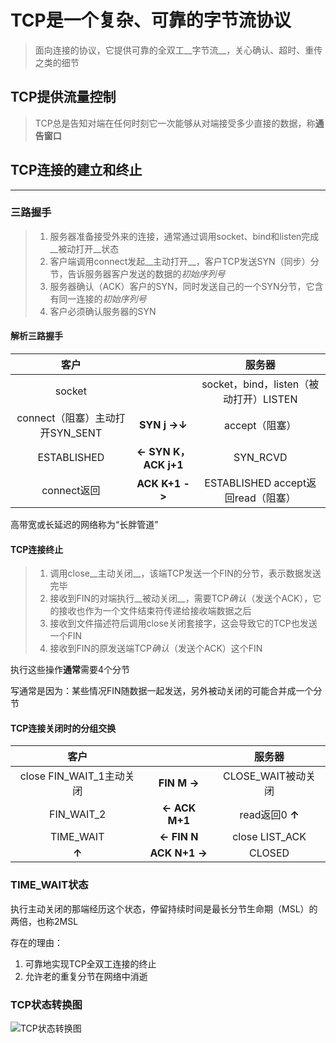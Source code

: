 # TCP是一个复杂、可靠的字节流协议

> 面向连接的协议，它提供可靠的全双工__字节流__，关心确认、超时、重传之类的细节

## TCP提供流量控制

> TCP总是告知对端在任何时刻它一次能够从对端接受多少直接的数据，称**通告窗口**

## TCP连接的建立和终止

--------------

### 三路握手

> 1. 服务器准备接受外来的连接，通常通过调用socket、bind和listen完成__被动打开__状态
> 2. 客户端调用connect发起__主动打开__，客户TCP发送SYN（同步）分节，告诉服务器客户发送的数据的*初始序列号*
> 3. 服务器确认（ACK）客户的SYN，同时发送自己的一个SYN分节，它含有同一连接的*初始序列号*
> 4. 客户必须确认服务器的SYN

#### 解析三路握手

|客户   |        | 服务器|
| :----:| :----:| :-----:|
|socket||socket，bind，listen（被动打开）LISTEN|
| connect（阻塞）主动打开SYN_SENT|__SYN j  ->↓__  |accept（阻塞）|
|ESTABLISHED|__<- SYN K， ACK j+1__ |SYN_RCVD|
|connect返回|__ACK K+1  ->__|ESTABLISHED accept返回read（阻塞）|

高带宽或长延迟的网络称为“长胖管道”

#### TCP连接终止

> 1. 调用close__主动关闭__，该端TCP发送一个FIN的分节，表示数据发送完毕
> 2. 接收到FIN的对端执行__被动关闭__，需要TCP*确认*（发送个ACK），它的接收也作为一个文件结束符传递给接收端数据之后
> 3. 接收到文件描述符后调用close关闭套接字，这会导致它的TCP也发送一个FIN
> 4. 接收到FIN的原发送端TCP*确认*（发送个ACK）这个FIN

执行这些操作**通常**需要4个分节

写通常是因为：某些情况FIN随数据一起发送，另外被动关闭的可能合并成一个分节

#### TCP连接关闭时的分组交换

| 客户||服务器|
| :--:|:--:|:--:|
| close FIN_WAIT_1主动关闭|__FIN M ->__ |CLOSE_WAIT被动关闭 |
| FIN_WAIT_2|__<- ACK M+1__ |read返回0  __↑__|
|TIME_WAIT|__<- FIN N__|close  LIST_ACK|
|__↑__|__ACK N+1 ->__|CLOSED|

### TIME_WAIT状态

执行主动关闭的那端经历这个状态，停留持续时间是最长分节生命期（MSL）的两倍，也称2MSL

存在的理由：

1. 可靠地实现TCP全双工连接的终止
2. 允许老的重复分节在网络中消逝

### TCP状态转换图

![TCP状态转换图](/home/coffee/Book/Unp/传输层/img/TCP状态转换图.jpg)
